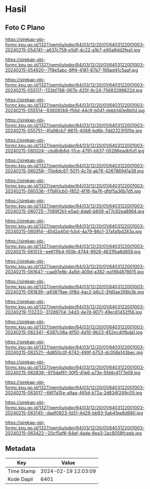 # Hasil

## Foto C Plano

https://sirekap-obj-formc.kpu.go.id/1327/pemilu/pdpr/64/03/12/20/01/6403122001003-20240215-054741--a637c758-e5df-4c22-a1b7-e90a9dd2fea1.jpg

https://sirekap-obj-formc.kpu.go.id/1327/pemilu/pdpr/64/03/12/20/01/6403122001003-20240215-054920--7f8e5abc-8ff4-4181-87b7-169ad41c5aaf.jpg

https://sirekap-obj-formc.kpu.go.id/1327/pemilu/pdpr/64/03/12/20/01/6403122001003-20240215-055117--133bf788-067b-425f-9c24-75683298822d.jpg

https://sirekap-obj-formc.kpu.go.id/1327/pemilu/pdpr/64/03/12/20/01/6403122001003-20240215-055514--836092b9-f56d-44c9-b041-debb140e8b0d.jpg

https://sirekap-obj-formc.kpu.go.id/1327/pemilu/pdpr/64/03/12/20/01/6403122001003-20240215-055751--4fa96cb7-8615-4068-bd6b-7dd2323f5f0e.jpg

https://sirekap-obj-formc.kpu.go.id/1327/pemilu/pdpr/64/03/12/20/01/6403122001003-20240215-060024--cbd6db6d-17ce-4791-b837-05286eadb5d1.jpg

https://sirekap-obj-formc.kpu.go.id/1327/pemilu/pdpr/64/03/12/20/01/6403122001003-20240215-060258--70e8dc67-5011-4c7d-ab76-426786941a38.jpg

https://sirekap-obj-formc.kpu.go.id/1327/pemilu/pdpr/64/03/12/20/01/6403122001003-20240215-060536--f7b60cb0-f852-4f16-9a76-dfbf5a36b7d5.jpg

https://sirekap-obj-formc.kpu.go.id/1327/pemilu/pdpr/64/03/12/20/01/6403122001003-20240215-060725--7069f2b1-e5ad-4da6-b609-a77c92ea8964.jpg

https://sirekap-obj-formc.kpu.go.id/1327/pemilu/pdpr/64/03/12/20/01/6403122001003-20240215-060914--45d2a40d-fcb4-4a79-86c1-37afa1bd283a.jpg

https://sirekap-obj-formc.kpu.go.id/1327/pemilu/pdpr/64/03/12/20/01/6403122001003-20240215-061513--ee611fb4-f00b-4744-9926-4631fba8d959.jpg

https://sirekap-obj-formc.kpu.go.id/1327/pemilu/pdpr/64/03/12/20/01/6403122001003-20240215-061647--caa97e8b-4a9d-409d-a382-ea1984878615.jpg

https://sirekap-obj-formc.kpu.go.id/1327/pemilu/pdpr/64/03/12/20/01/6403122001003-20240215-061839--a93879ae-0f8d-4ac2-b6c2-3fd0ae266b3b.jpg

https://sirekap-obj-formc.kpu.go.id/1327/pemilu/pdpr/64/03/12/20/01/6403122001003-20240219-113233--31289704-34d3-4e7d-9071-49ec61452f56.jpg

https://sirekap-obj-formc.kpu.go.id/1327/pemilu/pdpr/64/03/12/20/01/6403122001003-20240215-062341--6387c08a-6f50-4d10-9b23-452ecd0fbda1.jpg

https://sirekap-obj-formc.kpu.go.id/1327/pemilu/pdpr/64/03/12/20/01/6403122001003-20240215-062521--4d850c0f-6742-499f-b753-dc058a143bec.jpg

https://sirekap-obj-formc.kpu.go.id/1327/pemilu/pdpr/64/03/12/20/01/6403122001003-20240215-062838--970daf61-30f5-41e6-a73e-5fd4c4177e09.jpg

https://sirekap-obj-formc.kpu.go.id/1327/pemilu/pdpr/64/03/12/20/01/6403122001003-20240215-063017--66f7a15e-a9aa-465d-b72a-2d834f249c05.jpg

https://sirekap-obj-formc.kpu.go.id/1327/pemilu/pdpr/64/03/12/20/01/6403122001003-20240215-063145--dadf0823-fd31-4d29-bb93-5ab41ee8d980.jpg

https://sirekap-obj-formc.kpu.go.id/1327/pemilu/pdpr/64/03/12/20/01/6403122001003-20240215-063422--20cf5af6-84af-4ada-8ea3-2ac8058fceeb.jpg


## Metadata

| Key        | Value               |
| ---------- | ------------------- |
| Time Stamp | 2024-02-19 12:03:09 |
| Kode Dapil | 6401                |



